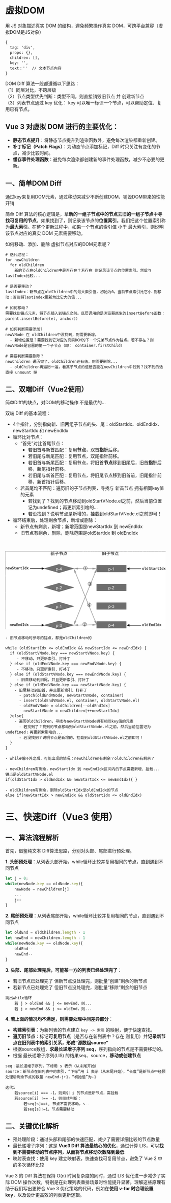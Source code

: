 # 虚拟DOM
用 JS 对象描述真实 DOM 的结构，避免频繁操作真实 DOM，可跨平台兼容（虚拟DOM是JS对象）
```JS
{ 
  tag: 'div', 
  props: {}, 
  children: [],
  key: '',
  text：''  // 文本节点内容
}
```
DOM Diff 算法一般都遵循以下思路：   
（1）同层对比，不跨层级  
（2）节点类型优先判断：类型不同，则直接销毁旧节点 并 创建新节点   
（3）列表节点通过 key 优化： key 可以唯一标识一个节点，可以帮助定位、复用已有节点。  

## Vue 3 对虚拟 DOM 进行的主要优化：
* **静态节点提升**：将静态节点提升到渲染函数外，避免每次渲染都重新创建。
* **补丁标记（Patch Flags）**：为动态节点添加标记，Diff 时只关注有变化的节点，减少比较时间。
* **缓存事件处理函数**：避免每次渲染都创建新的事件处理函数，减少不必要的更新。

## 一、简单DOM Diff
通过key来复用DOM元素，通过移动来减少不断创建DOM、销毁DOM带来的性能开销

简单 Diff 算法的核心逻辑是，拿**新的一组子节点中的节点**去**旧的一组子节点**中**寻找可复用的节点**。如果找到了，则记录该节点的**位置索引**。我们把这个位置索引称为**最大索引**。在整个更新过程中，如果一个节点的索引值 小于 最大索引，则说明该节点对应的真实 DOM 元素需要移动。

如何移动、添加、删除 虚拟节点对应的DOM元素呢？
```
# 迭代过程：
for newChildren
  for oldChildren
    新的节点在oldChildren中是否存在？若存在 则记录该节点的位置索引。然后与lastIndex比较...

# 是否要移动？
lastIndex：新节点在oldChildren中的最大索引值，初始为0。当前节点索引比它小 则移动；否则将lastIndex更新为比它大的值...

# 如何移动？
需要找到锚点元素，将节点插入到锚点之前。底层调用的是浏览器原生的insertBefore函数：parent.insertBefore(el, anchor)）

# 如何判断需要添加?
newVNode 在 oldChildren中没找到，则需要新增。
  - 新增位置是？需要找到它对应的真实DOM的下一个兄弟节点作为锚点。若不存在？则newVNode是容器的第一个子节点（即： container.firstChild）

# 需要判断需要删除？
newChildren 遍历完了，oldChildren还有值，则需要删除...
  - oldChildren再遍历一遍，看其子节点的值是否能在newChildren中找到？找不到的话 直接 unmount 掉
```

## 二、双端Diff（Vue2使用）
简单Difff的缺点，对DOM的移动操作 不是最优的...

双端 Diff 的基本流程：
* 4个指针，分别指向新、旧两组子节点的头、尾：oldStartIdx、oldEndIdx、newStartIdx 和 newEndIdx  
* 循环比对节点：
  * “首先”对比首尾节点：
    * 若旧首与新首匹配：复用**节点**，双首**指针**后移。
    * 若旧尾与新尾匹配：复用节点，双尾指针前移。
    * 若旧首与新尾匹配：复用节点，将旧首**节点**移到旧尾后，旧首**指针**后移，新尾指针前移。
    * 若旧尾与新首匹配：复用节点，将旧尾节点移到旧首前，旧尾指针前移，新首指针后移。
  * 若首尾均不匹配：遍历旧的子节点列表，寻找与 新首节点 拥有相同key值的元素
      - 若找到了？找到的节点移动到oldStartVNode.el之前，然后当前位置记为undefined；再更新索引啥的...
      - 若没找到？说明节点是新增的，挂载到oldStartVNode.el之前即可！
* 循环结束后，处理剩余节点，新增或删除：
  * 新节点有剩余，新增；新增范围是newStartIdx 到 newEndIdx 
  * 旧节点有剩余，删除，删除范围是oldStartIdx 到 oldEndIdx 

<br/><br/>
![双端Diff](./icon/双端Diff.png)

```
- 旧节点移动时参考的锚点，都是oldChildren的

while (oldStartIdx <= oldEndIdx && newStartIdx <= newEndIdx) {
  if (oldStartVNode.key === newStartVNode.key) {
     - 不移动，只更新索引、打补丁
  } else if (oldEndVNode.key === newEndVNode.key) {
     - 不移动，只更新索引、打补丁
  } else if (oldStartVNode.key === newEndVNode.key) {
     - 旧首移动到旧尾，并且更新索引、打补丁
  } else if (oldEndVNode.key === newStartVNode.key) {
    - 旧尾移动到旧首，并且更新索引、打补丁
      - patch(oldEndVNode, newStartVNode, container)
      - insert(oldEndVNode.el, container, oldStartVNode.el)
      - oldEndVNode = oldChildren[--oldEndIdx]
      - newStartVNode = newChildren[++newStartIdx]
  }else{
    - 遍历OldChildren，寻找与newStartVNode拥有相同key值的元素
      - 若找到了？找到的节点移动到oldStartVNode.el之前，然后当前位置记为undefined；再更新索引啥的...
      - 若没找到？说明节点是新增的，挂载到oldStartVNode.el之前即可！
  }
}

- while循环外之后，可能出现的情况：newChildren有剩余？oldChildren有剩余？

- newChildren有剩余，newStartIdx 到 newEndIdx区间内的节点需要新增、挂载... 锚点是oldStartVNode.el
if(oldStartIdx > oldEndIdx && newStartIdx <= newEndIdx){ }

- oldChildren有剩余，删除oldStartIdx至oldEndIdx的节点
else if(newStartIdx > newEndIdx && oldStartIdx <= oldEndIdx)
```

# 三、快速Diff（Vue3 使用）

## 一、算法流程解析
首先，借鉴纯文本 Diff算法思路，分别对头部、尾部进行预处理。

**1. 头部预处理**：从列表头部开始，while循环比较并复用相同的节点，直到遇到不同节点  
```js
let j = 0;  
while(newNode.key == oldNode.key){
    newNode = newChildren[j]
    ...
    j++
}
```

**2. 尾部预处理**：从列表尾部开始，while循环比较并复用相同的节点，直到遇到不同节点
```js
let oldEnd = oldChildren.length - 1   
let newEnd = newChildren.length - 1
while(newNode.key == oldNode.key){
    oldEnd--
    newEnd--
}
```
**3. 头部、尾部处理完后，可能某一方的列表已经处理完了**：
* 若旧节点已处理完了 但新节点没处理完，则批量“创建”剩余的新节点
* 若新节点已处理完了 但旧节点没处理完，则批量“移除”剩余的旧节点
```
跳出while循环
    若 j > oldEnd && j <= newEnd，则...
    若 j > newEnd && j <= oldEnd，则...
```

**4. 若上面的情况均不满足，则需要处理中间差异部分**：
* **构建索引表**：为新列表的节点建立 `key -> 索引` 的映射，便于快速查找。
* **遍历旧节点**：标记**可复用节点**（是否存在新列表中？存在 则复用）并**记录新节点在旧列表中的索引关系，形成“源数组source”**
* 根据source数组，**求最长递增子序列 seq**，序列指向的节点是不需要移动的。
* 根据 最长递增子序列(LIS) 的结果seq、source，**移动或创建节点**
```
seq：最长递增子序列，下标用 s 表示（从末尾开始）
source：新节点在旧列表中的索引，“下标”用 i 表示（从末尾开始），“长度”是新节点中经预处理后剩余节点的数量 newEnd-j+1，“初始值”为-1

迭代i
    若source[i] === -1，则索引 i 的节点是新节点，需挂载
    若source[i] !== -1，则继续判断：
        若seq[s]==i, 节点不需要移动，s--
        若seq[s]!=i，节点需要移动
```

## 二、关键优化解析
* 预处理阶段：通过头部和尾部的快速匹配，减少了需要详细比较的节点数量
* 最长递增子序列：这是 **Vue3 Diff 算法最核心的优化**，通过计算 LIS，可以**找到不需要移动的节点序列，从而将节点移动次数降到最低**
* 映射表查找：使用 key 建立映射表，快速查找可复用节点，避免了 Vue 2 中的多次循环比较

Vue 3 的 Diff 算法在保持 O(n) 时间复杂度的同时，通过 LIS 优化进一步减少了实际 DOM 操作次数，特别是在处理列表重排场景时性能提升显著。理解这些原理有助于我们写出更符合 Vue 3 优化策略的代码，例如在**使用 v-for 时合理设置 key**，以及设计更高效的列表更新逻辑。